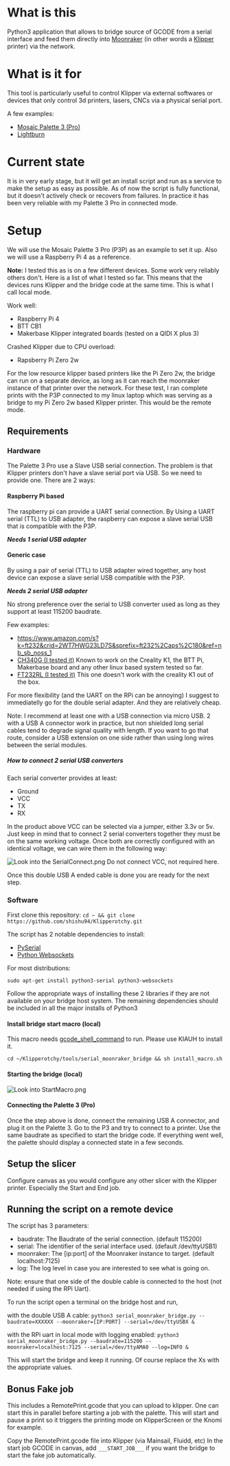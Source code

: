 # What is this 
Python3 application that allows to bridge source of GCODE from a serial interface and feed them directly into [Moonraker](https://github.com/Arksine/moonraker) (in other words a [Klipper](https://www.klipper3d.org/) printer) via the network.

# What is it for
This tool is particularly useful to control Klipper via external softwares or devices that only control 3d printers, lasers, CNCs via a physical serial port. 

A few examples:
- [Mosaic Palette 3 (Pro)](https://www.mosaicmfg.com/products/palette-3-pro)
- [Lightburn](https://lightburnsoftware.com/)

# Current state
It is in very early stage, but it will get an install script and run as a service to make the setup as easy as possible.
As of now the script is fully functional, but it doesn't actively check or recovers from failures.
In practice it has been very reliable with my Palette 3 Pro in connected mode.

# Setup
We will use the Mosaic Palette 3 Pro (P3P) as an example to set it up. Also we will use a Raspberry Pi 4 as a reference. 

**Note:** I tested this as is on a few different devices. Some work very reliably others don't. Here is a list of what I tested so far. This means that the devices runs Klipper and the bridge code at the same time. This is what I call local mode.

Work well:
- Raspberry Pi 4 
- BTT CB1
- Makerbase Klipper integrated boards (tested on a QIDI X plus 3)

Crashed Klipper due to CPU overload:
- Rapsberry Pi Zero 2w

For the low resource klipper based printers like the Pi Zero 2w, the bridge can run on a separate device, as long as it can reach the moonraker instance of that printer over the network. For these test, I ran complete prints with the P3P connected to my linux laptop which was serving as a bridge to my Pi Zero 2w based Klipper printer. This would be the remote mode. 

## Requirements

### Hardware
The Palette 3 Pro use a Slave USB serial connection. The problem is that Klipper printers don't have a slave serial port via USB. So we need to provide one. There are 2 ways:

#### Raspberry Pi based 
The raspberry pi can provide a UART serial connection. By Using a UART serial (TTL) to USB adapter, the raspberry can expose a slave serial USB that is compatible with the P3P.

***Needs 1 serial USB adapter***

#### Generic case
By using a pair of serial (TTL) to USB adapter wired together, any host device can expose a slave serial USB compatible with the P3P.

***Needs 2 serial USB adapter***

No strong preference over the serial to USB converter used as long as they support at least 115200 baudrate.

Few examples:
- https://www.amazon.com/s?k=ft232&crid=2WT7HWG23LD7S&sprefix=ft232%2Caps%2C180&ref=nb_sb_noss_1
- [CH340G (I tested it)](https://www.amazon.com/HiLetgo-Module-Microcontroller-Download-Serial/dp/B00LZV1G6K/ref=sr_1_1?crid=17C1UWPLWZ5BM&dib=eyJ2IjoiMSJ9.zvmz4Fksq6F9d55nDpLfSdXPCzH5sDloljArNZSjLIdCGVAmoGI9d38gmRl5ICH8fHX3JiHTaJzRAUHsR1Os9NcG6wviaxqPp4O8IDFFZrKkBF9ygGyqzAz_s02UnnUsRg7Xj5t6ydB_05UnuxfaLRsZRiMRgGrZ8WMZQdrDAAAMq0RNS_l8PVN8VydCiKX9tzDxQx-SAAVL56D5Cayc9oN6l78d_Ym0wuCF3tZwrMc.vNYpfjWQ5J2yRGlyCKqTFmIYZzAHmIO1yWnOMSQlIfU&dib_tag=se&keywords=CH340g&qid=1710106717&sprefix=ch340g%2Caps%2C204&sr=8-1) Known to work on the Creality K1, the BTT Pi, Makerbase board and any other linux based system tested so far.
- [FT232RL (I tested it)](https://www.amazon.com/HiLetgo-FT232RL-Converter-Adapter-Breakout/dp/B00IJXZQ7C/ref=sr_1_1?crid=2WT7HWG23LD7S&dib=eyJ2IjoiMSJ9.cQHozpO05gscv2XRMBAoT3k5X_6ZdSsOw_pNfVqFXgmo8RtUlxlhNs27epYuUfJg5-0-pynSAyIa4fCiXkp0Qb1UCXdVqsLLn54ACr3zAIYLDmGlFvvJPuvCro3WfaIx8DGmSOX2iNtLxqw_OmYmsBr-PZ7O8v-R5Q4jSTSQ7CmpBWhxljG6CNpWatHijTQ3kLHA2cXhsu9Yfyy-fIvLTjN5dFW3cMkK0NfI2d09pLU.M559cIx9AxRVfG3bRpkyEMCHlng6jXVIij1CxHx-KZ0&dib_tag=se&keywords=ft232&qid=1710103861&sprefix=ft232%2Caps%2C180&sr=8-1) This one doesn't work with the creality K1 out of the box.


For more flexibility (and the UART on the RPi can be annoying) I suggest to immediatelly go for the double serial adapter. And they are relatively cheap. 

Note: I recommend at least one with a USB connection via micro USB.
2 with a USB A connector work in practice, but non shielded long serial cables tend to degrade signal quality with length. If you want to go that route, consider a USB extension on one side rather than using long wires between the serial modules.


##### How to connect 2 serial USB converters
Each serial converter provides at least:
- Ground
- VCC
- TX
- RX

In the product above VCC can be selected via a jumper, either 3.3v or 5v. Just keep in mind that to connect 2 serial converters together they must be on the same working voltage. 
Once both are correctly configured with an identical voltage, we can wire them in the following way:

![Look into the SerialConnect.png](SerialConnect.png)
Do not connect VCC, not required here.

Once this double USB A ended cable is done you are ready for the next step.

### Software
First clone this repository:
`cd ~ && git clone https://github.com/shishu94/Klipperotchy.git`

The script has 2 notable dependencies to install:
- [PySerial](https://pyserial.readthedocs.io/en/latest/index.html)
- [Python Websockets](https://websockets.readthedocs.io/en/stable/)

For most distributions:
```
sudo apt-get install python3-serial python3-websockets
```

Follow the appropriate ways of installing these 2 libraries if they are not available on your bridge host system.
The remaining dependencies should be included in all the major installs of Python3

#### Install bridge start macro (local)
This macro needs [gcode_shell_command](https://github.com/dw-0/kiauh/blob/master/docs/gcode_shell_command.md) to run. 
Please use KIAUH to install it.

```
cd ~/Klipperotchy/tools/serial_moonraker_bridge && sh install_macro.sh
```

#### Starting the bridge (local)
![Look into StartMacro.png](StartMacro.png)

#### Connecting the Palette 3 (Pro)
Once the step above is done, connect the remaining USB A connector, and plug it on the Palette 3.
Go to the P3 and try to connect to a printer. Use the same baudrate as specified to start the bridge code.
If everything went well, the palette should display a connected state in a few seconds.


## Setup the slicer
Configure canvas as you would configure any other slicer with the Klipper printer. Especially the Start and End job.

## Running the script on a remote device
The script has 3 parameters:
- baudrate: The Baudrate of the serial connection. (default 115200)
- serial: The identifier of the serial interface used. (default /dev/ttyUSB1)
- moonraker: The [ip:port] of the Moonraker instance to target. (default localhost:7125)
- log: The log level in case you are interested to see what is going on.

Note: ensure that one side of the double cable is connected to the host (not needed if using the RPi Uart).

To run the script open a terminal on the bridge host and run,

with the double USB A cable:
`python3 serial_moonraker_bridge.py --baudrate=XXXXXX --moonraker=[IP:PORT] --serial=/dev/ttyUSBX &`

with the RPi uart in local mode with logging enabled:
`python3 serial_moonraker_bridge.py --baudrate=115200 --moonraker=localhost:7125 --serial=/dev/ttyAMA0 --log=INFO &`

This will start the bridge and keep it running. Of course replace the Xs with the appropriate values.

## Bonus Fake job
This includes a RemotePrint.gcode that you can upload to klipper. One can start this in parallel before starting a job with the palette. This will start and pause a print so it triggers the printing mode on KlipperScreen or the Knomi for example.

Copy the RemotePrint.gcode file into Klipper (via Mainsail, Fluidd, etc)
In the start job GCODE in canvas, add `___START_JOB___` if you want the bridge to start the fake job automatically.
